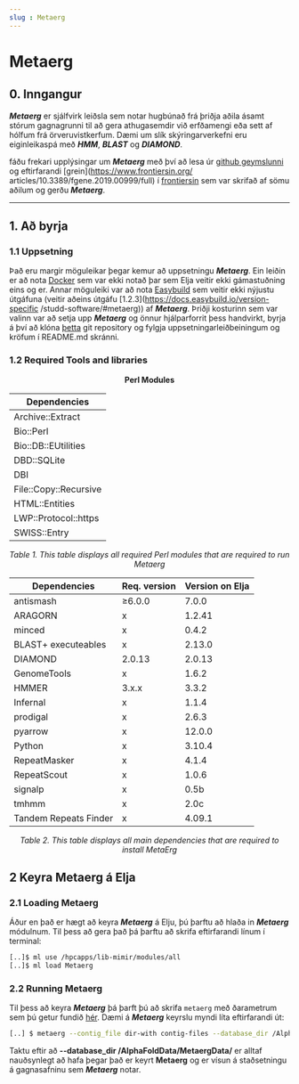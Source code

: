 ```yaml
---
slug : Metaerg
---
```


# Metaerg

## 0. Inngangur
***Metaerg*** er sjálfvirk leiðsla sem notar hugbúnað frá þriðja aðila ásamt stórum gagnagrunni til að gera athugasemdir við erfðamengi eða sett af hólfum frá örveruvistkerfum. Dæmi um slík skýringarverkefni eru eiginleikaspá með ***HMM***, ***BLAST*** og ***DIAMOND***.


fáðu frekari upplýsingar um ***Metaerg*** með því að lesa úr [github geymslunni](https://github.com/xiaoli-dong/metaerg) og eftirfarandi [grein](https://www.frontiersin.org/ articles/10.3389/fgene.2019.00999/full) í [frontiersin](https://www.frontiersin.org/) sem var skrifað af sömu aðilum og gerðu ***Metaerg***.

---

## 1. Að byrja


### 1.1 Uppsetning
Það eru margir möguleikar þegar kemur að uppsetningu ***Metaerg***. Ein leiðin er að nota [Docker](https://www.docker.com/) sem var ekki notað þar sem Elja veitir ekki gámastuðning eins og er. Annar möguleiki var að nota [Easybuild](https://docs.easybuild.io/) sem veitir ekki nýjustu útgáfuna (veitir aðeins útgáfu [1.2.3](https://docs.easybuild.io/version-specific /studd-software/#metaerg)) af ***Metaerg***.
Þriðji kosturinn sem var valinn var að setja upp ***Metaerg*** og önnur hjálparforrit þess handvirkt, byrja á því að klóna [þetta](https://docs.easybuild.io/version-specific/supported-software/#metaerg ) git repository og fylgja uppsetningarleiðbeiningum og kröfum í README.md skránni.

### 1.2 Required Tools and libraries



<center>

**Perl Modules** 

|  Dependencies                        |
| ------------------------------------ |
|        Archive::Extract              |
|           Bio::Perl                  |                              
|       Bio::DB::EUtilities            |                    
|           DBD::SQLite                |                            
|               DBI                    |                                    
|       File::Copy::Recursive          |                 
|          HTML::Entities              |                         
|       LWP::Protocol::https           |                   
|           SWISS::Entry               |



*Table 1. This table displays all required Perl modules that are required to run Metaerg*

</center>

<center>


|  Dependencies                        | Req. version    |      Version on Elja     |
| ------------------------------------ | --------------- |------------------------- |
| antismash                            |      ≥6.0.0     |          7.0.0           |
| ARAGORN                              |        x        | 1.2.41                   |
|minced                                |        x        |             0.4.2        |
|BLAST+ executeables                   |        x        |          2.13.0          |
|DIAMOND                               | 2.0.13          |          2.0.13          |
| GenomeTools                          |        x        |          1.6.2           |
| HMMER                                |       3.x.x     |          3.3.2           |
| Infernal                             |        x        |          1.1.4           |
|prodigal                              |        x        |      2.6.3               |
|pyarrow                               |        x        |          12.0.0          |
|Python                                |        x        |3.10.4                    |
|RepeatMasker                          |        x        |      4.1.4               |
|RepeatScout                           |        x        |      1.0.6               |
| signalp                              |        x        |          0.5b            |
|tmhmm                                 |        x        |          2.0c            |
|Tandem Repeats Finder                 |        x        |          4.09.1          |


*Table 2. This table displays all main dependencies that are required to install MetaErg*

</center>

## 2 Keyra Metaerg á Elja

### 2.1 Loading Metaerg
Áður en það er hægt að keyra ***Metaerg*** á Elju, þú þarftu að hlaða in ***Metaerg*** módulnum. Til þess að gera það þá þarftu að skrifa eftirfarandi línum í terminal:

```bash
[..]$ ml use /hpcapps/lib-mimir/modules/all
[..]$ ml load Metaerg
```

### 2.2 Running Metaerg
Til þess að keyra ***Metaerg***  þá þarft þú að skrifa ```metaerg``` með ðarametrum sem þú getur fundið [hér](https://github.com/kinestetika/MetaErg#usage). Dæmi á ***Metaerg*** keyrslu myndi líta eftirfarandi út:

```bash
[..] $ metaerg --contig_file dir-with contig-files --database_dir /AlphaFoldData/MetaergData/db/ 
```

Taktu eftir að **--database_dir /AlphaFoldData/MetaergData/** er alltaf nauðsynlegt að hafa þegar það er keyrt **Metaerg** og er vísun á staðsetningu á gagnasafninu sem ***Metaerg*** notar.